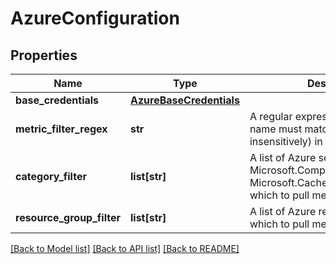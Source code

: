 # AzureConfiguration

## Properties
Name | Type | Description | Notes
------------ | ------------- | ------------- | -------------
**base_credentials** | [**AzureBaseCredentials**](AzureBaseCredentials.md) |  | [optional] 
**metric_filter_regex** | **str** | A regular expression that a metric name must match (case-insensitively) in order to be ingested | [optional] 
**category_filter** | **list[str]** | A list of Azure services (such as Microsoft.Compute/virtualMachines, Microsoft.Cache/redis etc) from which to pull metrics. | [optional] 
**resource_group_filter** | **list[str]** | A list of Azure resource groups from which to pull metrics. | [optional] 

[[Back to Model list]](../README.md#documentation-for-models) [[Back to API list]](../README.md#documentation-for-api-endpoints) [[Back to README]](../README.md)


